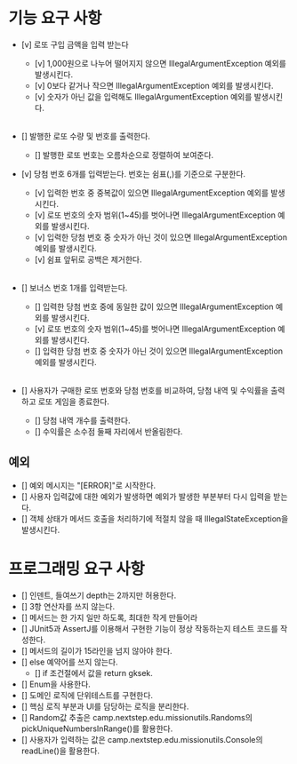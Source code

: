 # 기능 요구 사항
- [v] 로또 구입 금액을 입력 받는다
  - [v] 1,000원으로 나누어 떨어지지 않으면 IllegalArgumentException 예외를 발생시킨다.
  - [v] 0보다 같거나 작으면 IllegalArgumentException 예외를 발생시킨다.
  - [v] 숫자가 아닌 값을 입력해도 IllegalArgumentException 예외를 발생시킨다.
</br></br>
- [] 발행한 로또 수량 및 번호를 출력한다.
  - [] 발행한 로또 번호는 오름차순으로 정렬하여 보여준다.

- [v] 당첨 번호 6개를 입력받는다. 번호는 쉼표(,)를 기준으로 구분한다.
  - [v] 입력한 번호 중 중복값이 있으면 IllegalArgumentException 예외를 발생시킨다.
  - [v] 로또 번호의 숫자 범위(1~45)를 벗어나면 IllegalArgumentException 예외를 발생시킨다.
  - [v] 입력한 당첨 번호 중 숫자가 아닌 것이 있으면 IllegalArgumentException 예외를 발생시킨다.
  - [v] 쉼표 앞뒤로 공백은 제거한다.
    </br></br>
- [] 보너스 번호 1개를 입력받는다.
  - [] 입력한 당첨 번호 중에 동일한 값이 있으면 IllegalArgumentException 예외를 발생시킨다.
  - [v] 로또 번호의 숫자 범위(1~45)를 벗어나면 IllegalArgumentException 예외를 발생시킨다.
  - [] 입력한 당첨 번호 중 숫자가 아닌 것이 있으면 IllegalArgumentException 예외를 발생시킨다.
</br></br>
- [] 사용자가 구매한 로또 번호와 당첨 번호를 비교하여, 당첨 내역 및 수익률을 출력하고 로또 게임을 종료한다.
  - [] 당첨 내역 개수를 출력한다.
  - [] 수익률은 소수점 둘째 자리에서 반올림한다.
## 예외
- [] 예외 메시지는 "[ERROR]"로 시작한다.
- [] 사용자 입력값에 대한 예외가 발생하면 예외가 발생한 부분부터 다시 입력을 받는다.
- [] 객체 상태가 메서드 호출을 처리하기에 적절치 않을 때 IllegalStateException을 발생시킨다.

# 프로그래밍 요구 사항
- [] 인덴트, 들여쓰기 depth는 2까지만 허용한다.
- [] 3항 연산자를 쓰지 않는다.
- [] 메서드는 한 가지 일만 하도록, 최대한 작게 만들어라
- [] JUnit5과 AssertJ를 이용해서 구현한 기능이 정상 작동하는지 테스트 코드를 작성한다.
- [] 메서드의 길이가 15라인을 넘지 않아야 한다.
- [] else 예약어를 쓰지 않는다.
  - [] if 조건절에서 값을 return gksek.
- [] Enum을 사용한다.
- [] 도메인 로직에 단위테스트를 구현한다.
- [] 핵심 로직 부분과 UI를 담당하는 로직을 분리한다.
- [] Random값 추출은 camp.nextstep.edu.missionutils.Randoms의 pickUniqueNumbersInRange()를 활용한다.
- [] 사용자가 입력하는 값은 camp.nextstep.edu.missionutils.Console의 readLine()을 활용한다.